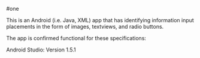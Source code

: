 #one

This is an Android (i.e. Java, XML) app that has identifying information input placements in the form of images, textviews, and radio buttons.

The app is confirmed functional for these specifications:

Android Studio: Version 1.5.1

